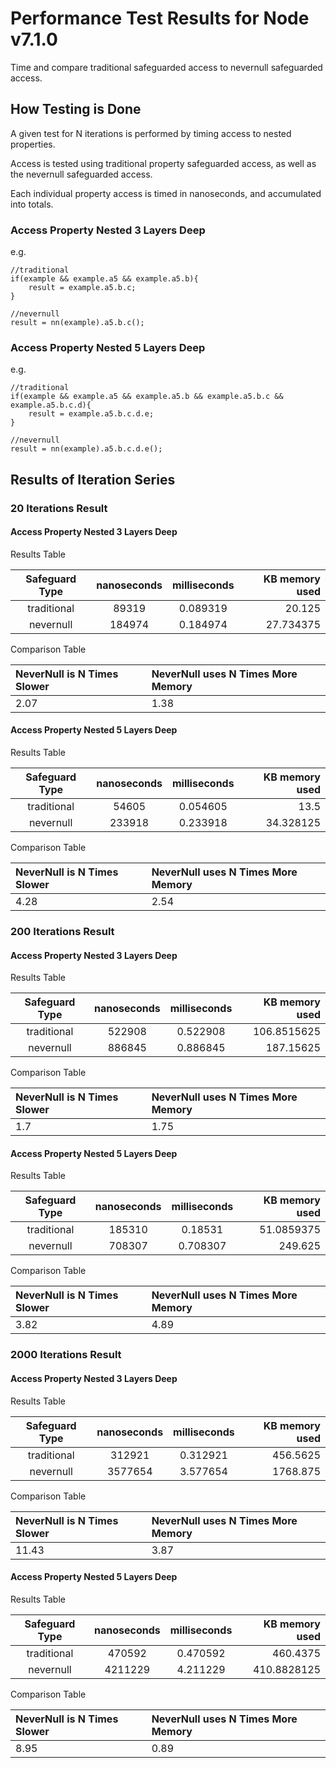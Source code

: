 
# Performance Test Results for Node v7.1.0
Time and compare traditional safeguarded access to nevernull safeguarded access.

## How Testing is Done
A given test for N iterations is performed by timing access to nested properties.

Access is tested using traditional property safeguarded access, as well as the nevernull safeguarded access.

Each individual property access is timed in nanoseconds, and accumulated into totals.

### Access Property Nested 3 Layers Deep
e.g.
```
//traditional
if(example && example.a5 && example.a5.b){
    result = example.a5.b.c;
}

//nevernull
result = nn(example).a5.b.c();
```

### Access Property Nested 5 Layers Deep
e.g.
```
//traditional
if(example && example.a5 && example.a5.b && example.a5.b.c && example.a5.b.c.d){
    result = example.a5.b.c.d.e;
}

//nevernull
result = nn(example).a5.b.c.d.e();
```


## Results of Iteration Series


### 20 Iterations Result

#### Access Property Nested 3 Layers Deep
Results Table

|Safeguard Type | nanoseconds | milliseconds| KB memory used |
|:------------: | :-----------: | :-----------: | -----------: |
| traditional | 89319 | 0.089319 | 20.125 |
| nevernull   | 184974 | 0.184974 | 27.734375 |


Comparison Table

|NeverNull is N Times Slower | NeverNull uses N Times More Memory |
|:------- | :--------- |
| 2.07 | 1.38 |

#### Access Property Nested 5 Layers Deep
Results Table

|Safeguard Type | nanoseconds | milliseconds| KB memory used |
|:------------: | :-----------: | :-----------: | -----------: |
| traditional | 54605 | 0.054605 | 13.5 |
| nevernull   | 233918 | 0.233918 | 34.328125 |

Comparison Table

|NeverNull is N Times Slower | NeverNull uses N Times More Memory |
|:------- | :--------- |
| 4.28 | 2.54 |



### 200 Iterations Result

#### Access Property Nested 3 Layers Deep
Results Table

|Safeguard Type | nanoseconds | milliseconds| KB memory used |
|:------------: | :-----------: | :-----------: | -----------: |
| traditional | 522908 | 0.522908 | 106.8515625 |
| nevernull   | 886845 | 0.886845 | 187.15625 |


Comparison Table

|NeverNull is N Times Slower | NeverNull uses N Times More Memory |
|:------- | :--------- |
| 1.7 | 1.75 |

#### Access Property Nested 5 Layers Deep
Results Table

|Safeguard Type | nanoseconds | milliseconds| KB memory used |
|:------------: | :-----------: | :-----------: | -----------: |
| traditional | 185310 | 0.18531 | 51.0859375 |
| nevernull   | 708307 | 0.708307 | 249.625 |

Comparison Table

|NeverNull is N Times Slower | NeverNull uses N Times More Memory |
|:------- | :--------- |
| 3.82 | 4.89 |



### 2000 Iterations Result

#### Access Property Nested 3 Layers Deep
Results Table

|Safeguard Type | nanoseconds | milliseconds| KB memory used |
|:------------: | :-----------: | :-----------: | -----------: |
| traditional | 312921 | 0.312921 | 456.5625 |
| nevernull   | 3577654 | 3.577654 | 1768.875 |


Comparison Table

|NeverNull is N Times Slower | NeverNull uses N Times More Memory |
|:------- | :--------- |
| 11.43 | 3.87 |

#### Access Property Nested 5 Layers Deep
Results Table

|Safeguard Type | nanoseconds | milliseconds| KB memory used |
|:------------: | :-----------: | :-----------: | -----------: |
| traditional | 470592 | 0.470592 | 460.4375 |
| nevernull   | 4211229 | 4.211229 | 410.8828125 |

Comparison Table

|NeverNull is N Times Slower | NeverNull uses N Times More Memory |
|:------- | :--------- |
| 8.95 | 0.89 |

